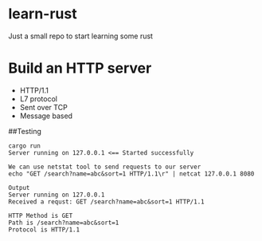 # learn-rust
Just a small repo to start learning some rust

# Build an HTTP server 

* HTTP/1.1
* L7 protocol
* Sent over TCP
* Message based

##Testing

```
cargo run
Server running on 127.0.0.1 <== Started successfully

We can use netstat tool to send requests to our server
echo "GET /search?name=abc&sort=1 HTTP/1.1\r" | netcat 127.0.0.1 8080

Output
Server running on 127.0.0.1
Received a requst: GET /search?name=abc&sort=1 HTTP/1.1

HTTP Method is GET
Path is /search?name=abc&sort=1
Protocol is HTTP/1.1
```


